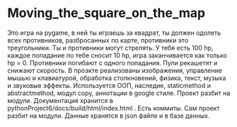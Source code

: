 # Moving_the_square_on_the_map
Это игра на pygame, в ней ты играешь за квадрат, ты должен одолеть всех противников, разбросанных по карте, противники это треугольники. Ты и противники могут стрелять. У тебя есть 100 hp, каждое попадание по тебе сносит 10 hp, игра заканчивается как только hp = 0. Противники погибают с одного попадания. Пули рекашетят и снижают скорость. 
В проэкте реализованы изображения, управление мышью и клавиатурой, обработка столкновений, физика, текст, музыка и звуковые эффекты. Используется ООП, наследие, staticmethod и abstractmethod, модул copy, аннотации в google стиле. Проект разбит на модули. Документация хранится в pythonProject6/docs/build/html/index.html . Есть коммиты. Сам проект разбит на модули. Данные хранятся в json файле и в базе данных.
